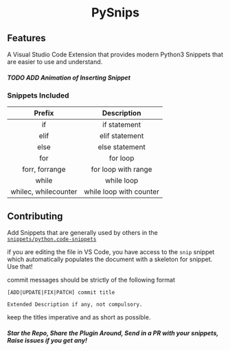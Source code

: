 <center><h1>PySnips</h1></center>

## Features

A Visual Studio Code Extension that provides modern Python3 Snippets that are easier to use and understand.

##### TODO ADD Animation of Inserting Snippet

### Snippets Included

<center>

|        Prefix        |       Description       |
| :------------------: | :---------------------: |
|          if          |      if statement       |
|         elif         |     elif statement      |
|         else         |     else statement      |
|         for          |        for loop         |
|    forr, forrange    |   for loop with range   |
|        while         |       while loop        |
| whilec, whilecounter | while loop with counter |

</center>

## Contributing

Add Snippets that are generally used by others in the [`snippets/python.code-snippets`](/snippets/python.code-snippets)

if you are editing the file in VS Code, you have access to the `snip` snippet which automatically populates the document with a skeleton for snippet. Use that!

commit messages should be strictly of the following format

```
[ADD|UPDATE|FIX|PATCH] commit title

Extended Description if any, not compulsory.
```

keep the titles imperative and as short as possible.

##### Star the Repo, Share the Plugin Around, Send in a PR with your snippets, Raise issues if you get any!
